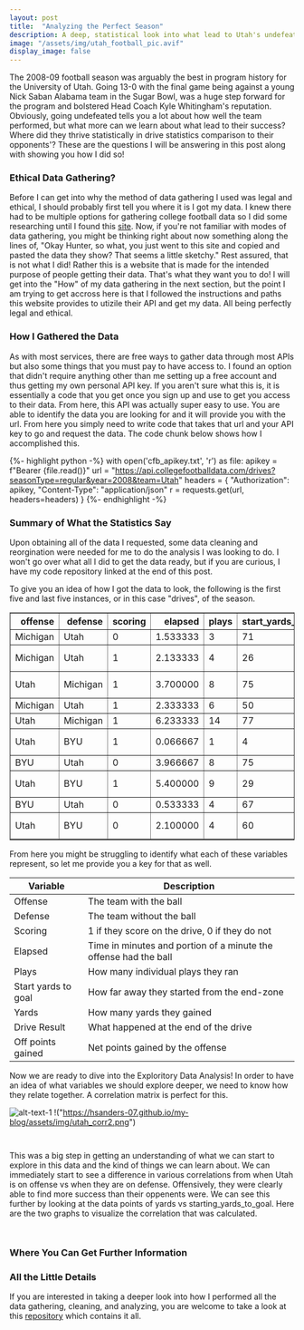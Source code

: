```yaml
---
layout: post
title:  "Analyzing the Perfect Season"
description: A deep, statistical look into what lead to Utah's undefeated 2008 football season
image: "/assets/img/utah_football_pic.avif"
display_image: false
---
```



<p class="intro"><span class="dropcap">T</span>he 2008-09 football season was arguably the best in program history for the University of Utah. Going 13-0 with the final game being against a young Nick Saban Alabama team in the Sugar Bowl, was a huge step forward for the program and bolstered Head Coach Kyle Whitingham's reputation. Obviously, going undefeated tells you a lot about how well the team performed, but what more can we learn about what lead to their success? Where did they thrive statistically in drive statistics comparison to their opponents'? These are the questions I will be answering in this post along with showing you how I did so! </p>


### Ethical Data Gathering?
Before I can get into why the method of data gathering I used was legal and ethical, I should probably first tell you where it is I got my data. I knew there had to be multiple options for gathering college football data so I did some researching until I found this [site](https://collegefootballdata.com/). Now, if you're not familiar with modes of data gathering, you might be thinking right about now something along the lines of, "Okay Hunter, so what, you just went to this site and copied and pasted the data they show? That seems a little sketchy." Rest assured, that is not what I did! Rather this is a website that is made for the intended purpose of people getting their data. That's what they want you to do! I will get into the "How" of my data gathering in the next section, but the point I am trying to get accross here is that I followed the instructions and paths this website provides to utizile their API and get my data. All being perfectly legal and ethical.

### How I Gathered the Data
As with most services, there are free ways to gather data through most APIs but also some things that you must pay to have access to. I found an option that didn't require anything other than me setting up a free account and thus getting my own personal API key. If you aren't sure what this is, it is essentially a code that you get once you sign up and use to get you access to their data. From here, this API was actually super easy to use. You are able to identify the data you are looking for and it will provide you with the url. From here you simply need to write code that takes that url and your API key to go and request the data. The code chunk below shows how I accomplished this.

{%- highlight python -%}
with open('cfb_apikey.txt', 'r') as file:
    apikey = f"Bearer {file.read()}"
url = "https://api.collegefootballdata.com/drives?seasonType=regular&year=2008&team=Utah"
headers = {
    "Authorization": apikey,
    "Content-Type": "application/json"
    r = requests.get(url, headers=headers)
}
{%- endhighlight -%}

### Summary of What the Statistics Say
Upon obtaining all of the data I requested, some data cleaning and reorgination were needed for me to do the analysis I was looking to do. I won't go over what all I did to get the data ready, but if you are curious, I have my code repository linked at the end of this post. 

To give you an idea of how I got the data to look, the following is the first five and last five instances, or in this case  "drives", of the season.

<table border="1" class="dataframe">
  <thead>
    <tr style="text-align: right;">
      <th>offense</th>
      <th>defense</th>
      <th>scoring</th>
      <th>elapsed</th>
      <th>plays</th>
      <th>start_yards_to_goal</th>
      <th>yards</th>
      <th>drive_result</th>
      <th>off_points_gained</th>
    </tr>
  </thead>
  <tbody>
    <tr>
      <td>Michigan</td>
      <td>Utah</td>
      <td>0</td>
      <td>1.533333</td>
      <td>3</td>
      <td>71</td>
      <td>2</td>
      <td>PUNT</td>
      <td>0</td>
    </tr>
    <tr>
      <td>Michigan</td>
      <td>Utah</td>
      <td>1</td>
      <td>2.133333</td>
      <td>4</td>
      <td>26</td>
      <td>26</td>
      <td>PASSING TD</td>
      <td>6</td>
    </tr>
    <tr>
      <td>Utah</td>
      <td>Michigan</td>
      <td>1</td>
      <td>3.700000</td>
      <td>8</td>
      <td>75</td>
      <td>75</td>
      <td>RUSHING TD</td>
      <td>6</td>
    </tr>
    <tr>
      <td>Michigan</td>
      <td>Utah</td>
      <td>1</td>
      <td>2.333333</td>
      <td>6</td>
      <td>50</td>
      <td>17</td>
      <td>FG GOOD</td>
      <td>3</td>
    </tr>
    <tr>
      <td>Utah</td>
      <td>Michigan</td>
      <td>1</td>
      <td>6.233333</td>
      <td>14</td>
      <td>77</td>
      <td>66</td>
      <td>FG GOOD</td>
      <td>3</td>
    </tr>
        <tr>
      <td>Utah</td>
      <td>BYU</td>
      <td>1</td>
      <td>0.066667</td>
      <td>1</td>
      <td>4</td>
      <td>4</td>
      <td>PASSING TD</td>
      <td>6</td>
    </tr>
    <tr>
      <td>BYU</td>
      <td>Utah</td>
      <td>0</td>
      <td>3.966667</td>
      <td>8</td>
      <td>75</td>
      <td>56</td>
      <td>INT</td>
      <td>0</td>
    </tr>
    <tr>
      <td>Utah</td>
      <td>BYU</td>
      <td>1</td>
      <td>5.400000</td>
      <td>9</td>
      <td>29</td>
      <td>29</td>
      <td>PASSING TD</td>
      <td>6</td>
    </tr>
    <tr>
      <td>BYU</td>
      <td>Utah</td>
      <td>0</td>
      <td>0.533333</td>
      <td>4</td>
      <td>67</td>
      <td>13</td>
      <td>INT</td>
      <td>0</td>
    </tr>
    <tr>
      <td>Utah</td>
      <td>BYU</td>
      <td>0</td>
      <td>2.100000</td>
      <td>4</td>
      <td>60</td>
      <td>0</td>
      <td>END OF GAME</td>
      <td>0</td>
    </tr>
  </tbody>
</table>

From here you might be struggling to identify what each of these variables represent, so let me provide you a key for that as well.

| Variable      | Description |
| ----------- | ----------- |
| Offense      | The team with the ball       |
| Defense  | The team without the ball        |
| Scoring      | 1 if they score on the drive, 0 if they do not       |
| Elapsed   | Time in minutes and portion of a minute the offense had the ball        |
| Plays      | How many individual plays they ran       |
| Start yards to goal  | How far away they started from the end-zone        |
| Yards      | How many yards they gained       |
| Drive Result   | What happened at the end of the drive        |
| Off points gained   | Net points gained by the offense        |

Now we are ready to dive into the Exploritory Data Analysis! In order to have an idea of what variables we should explore deeper, we need to know how they relate together. A correlation matrix is perfect for this. 


![alt-text-1]("https://hsanders-07.github.io/my-blog/assets/img/utah_corr_1.png") !("https://hsanders-07.github.io/my-blog/assets/img/utah_corr2.png")

<figure>
	<img src="https://hsanders-07.github.io/my-blog/assets/img/utah_corr_1.png" alt=""> 
</figure>

<figure>
    <img src="https://hsanders-07.github.io/my-blog/assets/img/utah_corr2.png" alt="">
</figure>

This was a big step in getting an understanding of what we can start to explore in this data and the kind of things we can learn about. We can immediately start to see a difference in various correlations from when Utah is on offense vs when they are on defense. Offensively, they were clearly able to find more success than their oppenents were. We can see this further by looking at the data points of yards vs starting_yards_to_goal. Here are the two graphs to visualize the correlation that was calculated.

<figure>
	<img src="https://hsanders-07.github.io/my-blog/assets/img/yards_vs_togo1.png" alt=""> 
</figure>

<figure>
    <img src="https://hsanders-07.github.io/my-blog/assets/img/yards_vs_togo2.png" alt="">
</figure>


### Where You Can Get Further Information

### All the Little Details
If you are interested in taking a deeper look into how I performed all the data gathering, cleaning, and analyzing, you are welcome to take a look at this [repository](https://github.com/hsanders-07/post_2_code) which contains it all.
